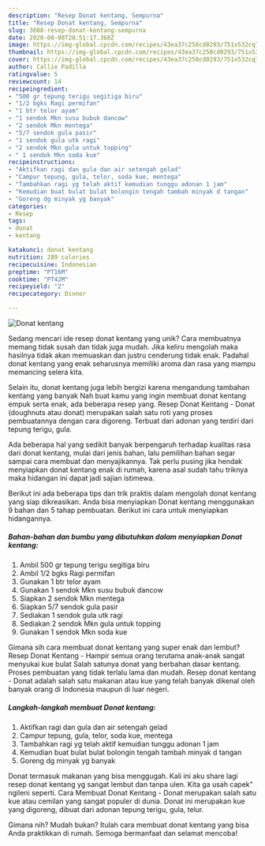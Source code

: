 ```yaml
---
description: "Resep Donat kentang, Sempurna"
title: "Resep Donat kentang, Sempurna"
slug: 3688-resep-donat-kentang-sempurna
date: 2020-08-08T20:51:17.368Z
image: https://img-global.cpcdn.com/recipes/43ea37c258cd0293/751x532cq70/donat-kentang-foto-resep-utama.jpg
thumbnail: https://img-global.cpcdn.com/recipes/43ea37c258cd0293/751x532cq70/donat-kentang-foto-resep-utama.jpg
cover: https://img-global.cpcdn.com/recipes/43ea37c258cd0293/751x532cq70/donat-kentang-foto-resep-utama.jpg
author: Callie Padilla
ratingvalue: 5
reviewcount: 14
recipeingredient:
- "500 gr tepung terigu segitiga biru"
- "1/2 bgks Ragi permifan"
- "1 btr telor ayam"
- "1 sendok Mkn susu bubuk dancow"
- "2 sendok Mkn mentega"
- "5/7 sendok gula pasir"
- "1 sendok gula utk ragi"
- "2 sendok Mkn gula untuk topping"
- " 1 sendok Mkn soda kue"
recipeinstructions:
- "Aktifkan ragi dan gula dan air setengah gelad"
- "Campur tepung, gula, telor, soda kue, mentega"
- "Tambahkan ragi yg telah aktif kemudian tunggu adonan 1 jam"
- "Kemudian buat bulat bulat bolongin tengah tambah minyak d tangan"
- "Goreng dg minyak yg banyak"
categories:
- Resep
tags:
- donat
- kentang

katakunci: donat kentang 
nutrition: 289 calories
recipecuisine: Indonesian
preptime: "PT16M"
cooktime: "PT42M"
recipeyield: "2"
recipecategory: Dinner

---
```



![Donat kentang](https://img-global.cpcdn.com/recipes/43ea37c258cd0293/751x532cq70/donat-kentang-foto-resep-utama.jpg)

Sedang mencari ide resep donat kentang yang unik? Cara membuatnya memang tidak susah dan tidak juga mudah. Jika keliru mengolah maka hasilnya tidak akan memuaskan dan justru cenderung tidak enak. Padahal donat kentang yang enak seharusnya memiliki aroma dan rasa yang mampu memancing selera kita.

Selain itu, donat kentang juga lebih bergizi karena mengandung tambahan kentang yang banyak Nah buat kamu yang ingin membuat donat kentang empuk serta enak, ada beberapa resep yang. Resep Donat Kentang - Donat (doughnuts atau donat) merupakan salah satu roti yang proses pembuatannya dengan cara digoreng. Terbuat dari adonan yang terdiri dari tepung terigu, gula.

Ada beberapa hal yang sedikit banyak berpengaruh terhadap kualitas rasa dari donat kentang, mulai dari jenis bahan, lalu pemilihan bahan segar sampai cara membuat dan menyajikannya. Tak perlu pusing jika hendak menyiapkan donat kentang enak di rumah, karena asal sudah tahu triknya maka hidangan ini dapat jadi sajian istimewa.


Berikut ini ada beberapa tips dan trik praktis dalam mengolah donat kentang yang siap dikreasikan. Anda bisa menyiapkan Donat kentang menggunakan 9 bahan dan 5 tahap pembuatan. Berikut ini cara untuk menyiapkan hidangannya.

<!--inarticleads1-->

##### Bahan-bahan dan bumbu yang dibutuhkan dalam menyiapkan Donat kentang:

1. Ambil 500 gr tepung terigu segitiga biru
1. Ambil 1/2 bgks Ragi permifan
1. Gunakan 1 btr telor ayam
1. Gunakan 1 sendok Mkn susu bubuk dancow
1. Siapkan 2 sendok Mkn mentega
1. Siapkan 5/7 sendok gula pasir
1. Sediakan 1 sendok gula utk ragi
1. Sediakan 2 sendok Mkn gula untuk topping
1. Gunakan  1 sendok Mkn soda kue


Gimana sih cara membuat donat kentang yang super enak dan lembut? Resep Donat Kentang - Hampir semua orang terutama anak-anak sangat menyukai kue bulat Salah satunya donat yang berbahan dasar kentang. Proses pembuatan yang tidak terlalu lama dan mudah. Resep donat kentang - Donat adalah salah satu makanan atau kue yang telah banyak dikenal oleh banyak orang di Indonesia maupun di luar negeri. 

<!--inarticleads2-->

##### Langkah-langkah membuat Donat kentang:

1. Aktifkan ragi dan gula dan air setengah gelad
1. Campur tepung, gula, telor, soda kue, mentega
1. Tambahkan ragi yg telah aktif kemudian tunggu adonan 1 jam
1. Kemudian buat bulat bulat bolongin tengah tambah minyak d tangan
1. Goreng dg minyak yg banyak


Donat termasuk makanan yang bisa menggugah. Kali ini aku share lagi resep donat kentang yg sangat lembut dan tanpa ulen. Kita ga usah capek&#34; ngileni seperti. Cara Membuat Donat Kentang - Donat merupakan salah satu kue atau cemilan yang sangat populer di dunia. Donat ini merupakan kue yang digoreng, dibuat dari adonan tepung terigu, gula, telur. 

Gimana nih? Mudah bukan? Itulah cara membuat donat kentang yang bisa Anda praktikkan di rumah. Semoga bermanfaat dan selamat mencoba!
